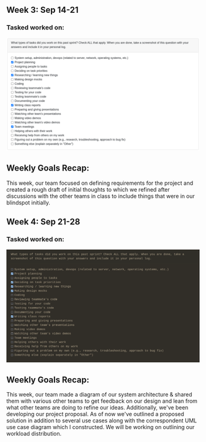 ## Week 3: Sep 14-21

### Tasked worked on:
![Svens Tasks for W3](./imagesForSvenLogs/w3.png)

## Weekly Goals Recap:

This week, our team focused on defining requirements for the project and created a rough draft of initial thoughts to which we refined after discussions with the other teams in class to include things that were in our blindspot initially.

## Week 4: Sep 21-28

### Tasked worked on:
![Svens tasks for w4](./imagesForSvenLogs/w4.png)

## Weekly Goals Recap:

This week, our team made a diagram of our system architecture & shared them with various other teams to get feedback on our design and lean from what other teams are doing to refine our ideas. Additionally, we've been developing our project proposal. As of now we've outlined a proposed solution in addition to several use cases along with the correspondent UML use case diagram which I constructed. We will be working on outlining our workload distribution.

